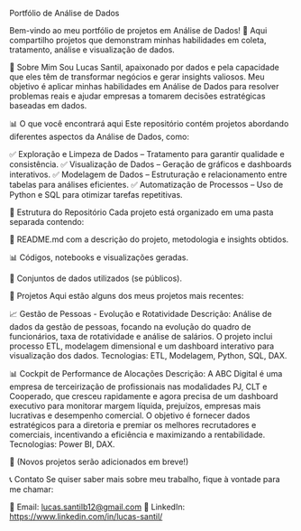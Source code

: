 Portfólio de Análise de Dados


Bem-vindo ao meu portfólio de projetos em Análise de Dados! 🚀 Aqui compartilho projetos que demonstram minhas habilidades em coleta, tratamento, análise e visualização de dados.

📌 Sobre Mim
Sou Lucas Santil, apaixonado por dados e pela capacidade que eles têm de transformar negócios e gerar insights valiosos. Meu objetivo é aplicar minhas habilidades em Análise de Dados para resolver problemas reais e ajudar empresas a tomarem decisões estratégicas baseadas em dados.

📊 O que você encontrará aqui
Este repositório contém projetos abordando diferentes aspectos da Análise de Dados, como:

✅ Exploração e Limpeza de Dados – Tratamento para garantir qualidade e consistência.
✅ Visualização de Dados – Geração de gráficos e dashboards interativos.
✅ Modelagem de Dados – Estruturação e relacionamento entre tabelas para análises eficientes.
✅ Automatização de Processos – Uso de Python e SQL para otimizar tarefas repetitivas.

📂 Estrutura do Repositório
Cada projeto está organizado em uma pasta separada contendo:

📄 README.md com a descrição do projeto, metodologia e insights obtidos.

📊 Códigos, notebooks e visualizações geradas.

📂 Conjuntos de dados utilizados (se públicos).

🚀 Projetos
Aqui estão alguns dos meus projetos mais recentes:

📈 Gestão de Pessoas - Evolução e Rotatividade
Descrição: Análise de dados da gestão de pessoas, focando na evolução do quadro de funcionários, taxa de rotatividade e análise de salários. O projeto inclui processo ETL, modelagem dimensional e um dashboard interativo para visualização dos dados.
Tecnologias: ETL, Modelagem, Python, SQL, DAX.

📊 Cockpit de Performance de Alocações
Descrição: A ABC Digital é uma empresa de terceirização de profissionais nas modalidades PJ, CLT e Cooperado, que cresceu rapidamente e agora precisa de um dashboard executivo para monitorar margem líquida, prejuízos, empresas mais lucrativas e desempenho comercial. O objetivo é fornecer dados estratégicos para a diretoria e premiar os melhores recrutadores e comerciais, incentivando a eficiência e maximizando a rentabilidade.
Tecnologias: Power BI, DAX.

📌 (Novos projetos serão adicionados em breve!)

📞 Contato
Se quiser saber mais sobre meu trabalho, fique à vontade para me chamar:

📧 Email: lucas.santilb12@gmail.com
🔗 LinkedIn: https://www.linkedin.com/in/lucas-santil/
